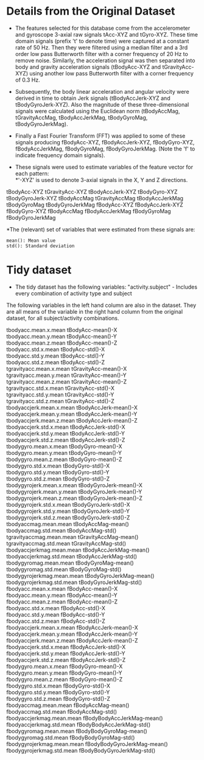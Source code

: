 # Details from the Original Dataset
* The features selected for this database come from the accelerometer and gyroscope 3-axial raw signals tAcc-XYZ and tGyro-XYZ. These time domain signals (prefix 't' to denote time) were captured at a constant rate of 50 Hz. Then they were filtered using a median filter and a 3rd order low pass Butterworth filter with a corner frequency of 20 Hz to remove noise. Similarly, the acceleration signal was then separated into body and gravity acceleration signals (tBodyAcc-XYZ and tGravityAcc-XYZ) using another low pass Butterworth filter with a corner frequency of 0.3 Hz. 

* Subsequently, the body linear acceleration and angular velocity were derived in time to obtain Jerk signals (tBodyAccJerk-XYZ and tBodyGyroJerk-XYZ). Also the magnitude of these three-dimensional signals were calculated using the Euclidean norm (tBodyAccMag, tGravityAccMag, tBodyAccJerkMag, tBodyGyroMag, tBodyGyroJerkMag). 

* Finally a Fast Fourier Transform (FFT) was applied to some of these signals producing fBodyAcc-XYZ, fBodyAccJerk-XYZ, fBodyGyro-XYZ, fBodyAccJerkMag, fBodyGyroMag, fBodyGyroJerkMag. (Note the 'f' to indicate frequency domain signals). 

* These signals were used to estimate variables of the feature vector for each pattern:  
*'-XYZ' is used to denote 3-axial signals in the X, Y and Z directions.

tBodyAcc-XYZ
tGravityAcc-XYZ
tBodyAccJerk-XYZ
tBodyGyro-XYZ
tBodyGyroJerk-XYZ
tBodyAccMag
tGravityAccMag
tBodyAccJerkMag
tBodyGyroMag
tBodyGyroJerkMag
fBodyAcc-XYZ
fBodyAccJerk-XYZ
fBodyGyro-XYZ
fBodyAccMag
fBodyAccJerkMag
fBodyGyroMag
fBodyGyroJerkMag

*The (relevant) set of variables that were estimated from these signals are: 

	mean(): Mean value
	std(): Standard deviation

# Tidy dataset
* The tidy dataset has the following variables:
 	"activity.subject" - Includes every combination of activity type and subject      
 
The following variables in the left hand column are also in the dataset.  They are all means of the variable in the right hand column from the original dataset, for all subject/activity combinations.

tbodyacc.mean.x.mean      	tBodyAcc-mean()-X          
tbodyacc.mean.y.mean      	tBodyAcc-mean()-Y          
tbodyacc.mean.z.mean      	tBodyAcc-mean()-Z          
tbodyacc.std.x.mean       	tBodyAcc-std()-X           
tbodyacc.std.y.mean       	tBodyAcc-std()-Y           
tbodyacc.std.z.mean       	tBodyAcc-std()-Z           
tgravityacc.mean.x.mean   	tGravityAcc-mean()-X       
tgravityacc.mean.y.mean   	tGravityAcc-mean()-Y       
tgravityacc.mean.z.mean   	tGravityAcc-mean()-Z       
tgravityacc.std.x.mean    	tGravityAcc-std()-X        
tgravityacc.std.y.mean    	tGravityAcc-std()-Y        
tgravityacc.std.z.mean    	tGravityAcc-std()-Z        
tbodyaccjerk.mean.x.mean  	tBodyAccJerk-mean()-X      
tbodyaccjerk.mean.y.mean  	tBodyAccJerk-mean()-Y      
tbodyaccjerk.mean.z.mean  	tBodyAccJerk-mean()-Z      
tbodyaccjerk.std.x.mean   	tBodyAccJerk-std()-X       
tbodyaccjerk.std.y.mean   	tBodyAccJerk-std()-Y       
tbodyaccjerk.std.z.mean   	tBodyAccJerk-std()-Z       
tbodygyro.mean.x.mean     	tBodyGyro-mean()-X         
tbodygyro.mean.y.mean     	tBodyGyro-mean()-Y         
tbodygyro.mean.z.mean     	tBodyGyro-mean()-Z         
tbodygyro.std.x.mean      	tBodyGyro-std()-X          
tbodygyro.std.y.mean      	tBodyGyro-std()-Y          
tbodygyro.std.z.mean      	tBodyGyro-std()-Z          
tbodygyrojerk.mean.x.mean 	tBodyGyroJerk-mean()-X     
tbodygyrojerk.mean.y.mean 	tBodyGyroJerk-mean()-Y     
tbodygyrojerk.mean.z.mean 	tBodyGyroJerk-mean()-Z     
tbodygyrojerk.std.x.mean  	tBodyGyroJerk-std()-X      
tbodygyrojerk.std.y.mean  	tBodyGyroJerk-std()-Y      
tbodygyrojerk.std.z.mean  	tBodyGyroJerk-std()-Z      
tbodyaccmag.mean.mean     	tBodyAccMag-mean()         
tbodyaccmag.std.mean      	tBodyAccMag-std()          
tgravityaccmag.mean.mean  	tGravityAccMag-mean()      
tgravityaccmag.std.mean   	tGravityAccMag-std()       
tbodyaccjerkmag.mean.mean 	tBodyAccJerkMag-mean()     
tbodyaccjerkmag.std.mean  	tBodyAccJerkMag-std()      
tbodygyromag.mean.mean    	tBodyGyroMag-mean()        
tbodygyromag.std.mean     	tBodyGyroMag-std()         
tbodygyrojerkmag.mean.mean	tBodyGyroJerkMag-mean()    
tbodygyrojerkmag.std.mean 	tBodyGyroJerkMag-std()     
fbodyacc.mean.x.mean      	fBodyAcc-mean()-X          
fbodyacc.mean.y.mean      	fBodyAcc-mean()-Y          
fbodyacc.mean.z.mean      	fBodyAcc-mean()-Z          
fbodyacc.std.x.mean       	fBodyAcc-std()-X           
fbodyacc.std.y.mean       	fBodyAcc-std()-Y           
fbodyacc.std.z.mean       	fBodyAcc-std()-Z           
fbodyaccjerk.mean.x.mean  	fBodyAccJerk-mean()-X      
fbodyaccjerk.mean.y.mean  	fBodyAccJerk-mean()-Y      
fbodyaccjerk.mean.z.mean  	fBodyAccJerk-mean()-Z      
fbodyaccjerk.std.x.mean   	fBodyAccJerk-std()-X       
fbodyaccjerk.std.y.mean   	fBodyAccJerk-std()-Y       
fbodyaccjerk.std.z.mean   	fBodyAccJerk-std()-Z       
fbodygyro.mean.x.mean     	fBodyGyro-mean()-X         
fbodygyro.mean.y.mean     	fBodyGyro-mean()-Y         
fbodygyro.mean.z.mean     	fBodyGyro-mean()-Z         
fbodygyro.std.x.mean      	fBodyGyro-std()-X          
fbodygyro.std.y.mean      	fBodyGyro-std()-Y          
fbodygyro.std.z.mean      	fBodyGyro-std()-Z          
fbodyaccmag.mean.mean     	fBodyAccMag-mean()         
fbodyaccmag.std.mean      	fBodyAccMag-std()          
fbodyaccjerkmag.mean.mean 	fBodyBodyAccJerkMag-mean() 
fbodyaccjerkmag.std.mean  	fBodyBodyAccJerkMag-std()  
fbodygyromag.mean.mean    	fBodyBodyGyroMag-mean()    
fbodygyromag.std.mean     	fBodyBodyGyroMag-std()     
fbodygyrojerkmag.mean.mean	fBodyBodyGyroJerkMag-mean()
fbodygyrojerkmag.std.mean	fBodyBodyGyroJerkMag-std()
